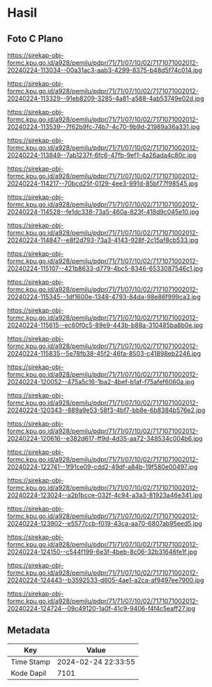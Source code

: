# Hasil

## Foto C Plano

https://sirekap-obj-formc.kpu.go.id/a928/pemilu/pdpr/71/71/07/10/02/7171071002012-20240224-113034--00a31ac3-aab3-4299-8375-b48d5f74c014.jpg

https://sirekap-obj-formc.kpu.go.id/a928/pemilu/pdpr/71/71/07/10/02/7171071002012-20240224-113329--91eb8209-3285-4a81-a588-4ab53749e02d.jpg

https://sirekap-obj-formc.kpu.go.id/a928/pemilu/pdpr/71/71/07/10/02/7171071002012-20240224-113539--7f62b9fc-74b7-4c70-9b9d-21989a36a331.jpg

https://sirekap-obj-formc.kpu.go.id/a928/pemilu/pdpr/71/71/07/10/02/7171071002012-20240224-113849--7ab1237f-6fc6-47fb-9ef1-4a26ada4c80c.jpg

https://sirekap-obj-formc.kpu.go.id/a928/pemilu/pdpr/71/71/07/10/02/7171071002012-20240224-114217--70bcd25f-0129-4ee3-991d-85bf77f98545.jpg

https://sirekap-obj-formc.kpu.go.id/a928/pemilu/pdpr/71/71/07/10/02/7171071002012-20240224-114528--fe1dc338-73a5-460a-823f-418d9c045e10.jpg

https://sirekap-obj-formc.kpu.go.id/a928/pemilu/pdpr/71/71/07/10/02/7171071002012-20240224-114847--e8f2d793-73a3-4143-928f-2c15af8cb533.jpg

https://sirekap-obj-formc.kpu.go.id/a928/pemilu/pdpr/71/71/07/10/02/7171071002012-20240224-115107--421b8633-d779-4bc5-8346-6533087546c1.jpg

https://sirekap-obj-formc.kpu.go.id/a928/pemilu/pdpr/71/71/07/10/02/7171071002012-20240224-115345--1df1600e-1348-4793-84da-98e86f999ca3.jpg

https://sirekap-obj-formc.kpu.go.id/a928/pemilu/pdpr/71/71/07/10/02/7171071002012-20240224-115615--ec60f0c5-89e9-443b-b88a-310485ba8b0e.jpg

https://sirekap-obj-formc.kpu.go.id/a928/pemilu/pdpr/71/71/07/10/02/7171071002012-20240224-115835--5e78fb38-45f2-46fa-8503-c41898eb2246.jpg

https://sirekap-obj-formc.kpu.go.id/a928/pemilu/pdpr/71/71/07/10/02/7171071002012-20240224-120052--475a5c16-1ba2-4bef-b1af-f75afef6060a.jpg

https://sirekap-obj-formc.kpu.go.id/a928/pemilu/pdpr/71/71/07/10/02/7171071002012-20240224-120343--889a9e53-58f3-4bf7-bb8e-6b8384b576e2.jpg

https://sirekap-obj-formc.kpu.go.id/a928/pemilu/pdpr/71/71/07/10/02/7171071002012-20240224-120616--e382d617-ff9d-4d35-aa72-348534c004b6.jpg

https://sirekap-obj-formc.kpu.go.id/a928/pemilu/pdpr/71/71/07/10/02/7171071002012-20240224-122741--1f91ce09-cdd2-49df-a84b-19f580e00497.jpg

https://sirekap-obj-formc.kpu.go.id/a928/pemilu/pdpr/71/71/07/10/02/7171071002012-20240224-123024--a2b1bcce-032f-4c94-a3a3-81923a46e341.jpg

https://sirekap-obj-formc.kpu.go.id/a928/pemilu/pdpr/71/71/07/10/02/7171071002012-20240224-123902--e5577ccb-f019-43ca-aa70-6807ab95eed5.jpg

https://sirekap-obj-formc.kpu.go.id/a928/pemilu/pdpr/71/71/07/10/02/7171071002012-20240224-124150--c544f199-6e3f-4beb-8c06-32b31646fe1f.jpg

https://sirekap-obj-formc.kpu.go.id/a928/pemilu/pdpr/71/71/07/10/02/7171071002012-20240224-124443--b3592533-d605-4ae1-a2ca-af9497ee7900.jpg

https://sirekap-obj-formc.kpu.go.id/a928/pemilu/pdpr/71/71/07/10/02/7171071002012-20240224-124724--09c49120-1a0f-41c9-9406-f4f4c5eaff27.jpg


## Metadata

| Key        | Value               |
| ---------- | ------------------- |
| Time Stamp | 2024-02-24 22:33:55 |
| Kode Dapil | 7101                |



